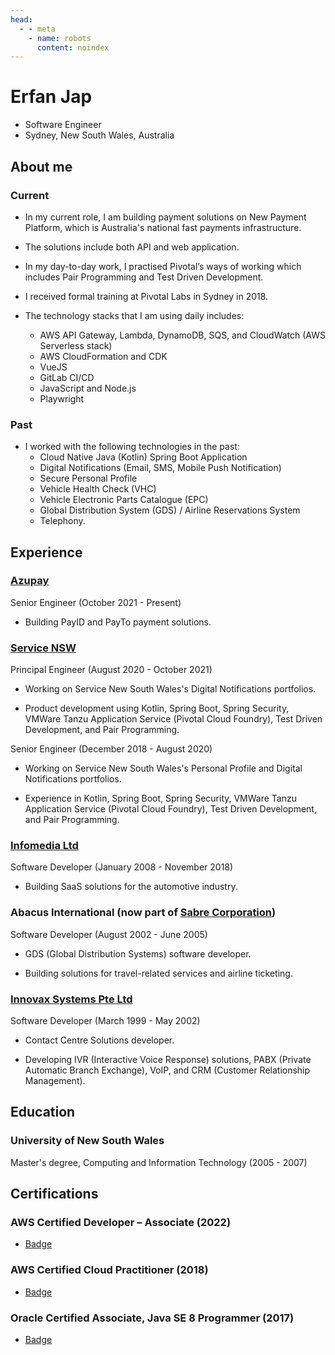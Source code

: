 ```yaml
---
head:
  - - meta
    - name: robots
      content: noindex
---
```


# Erfan Jap

- Software Engineer
- Sydney, New South Wales, Australia

## About me

### Current

- In my current role, I am building payment solutions on New Payment Platform, which is Australia's national fast payments infrastructure.

- The solutions include both API and web application.

- In my day-to-day work, I practised Pivotal’s ways of working which includes Pair Programming and Test Driven Development.

- I received formal training at Pivotal Labs in Sydney in 2018.

- The technology stacks that I am using daily includes:
    - AWS API Gateway, Lambda, DynamoDB, SQS, and CloudWatch (AWS Serverless stack)
    - AWS CloudFormation and CDK
    - VueJS
    - GitLab CI/CD
    - JavaScript and Node.js
    - Playwright

### Past

- I worked with the following technologies in the past:
    - Cloud Native Java (Kotlin) Spring Boot Application
    - Digital Notifications (Email, SMS, Mobile Push Notification)
    - Secure Personal Profile
    - Vehicle Health Check (VHC)
    - Vehicle Electronic Parts Catalogue (EPC)
    - Global Distribution System (GDS) / Airline Reservations System
    - Telephony.

## Experience

### [Azupay](https://azupay.com.au)

Senior Engineer (October 2021 - Present)

- Building PayID and PayTo payment solutions.

### [Service NSW](https://service.nsw.gov.au)

Principal Engineer (August 2020 - October 2021)

- Working on Service New South Wales's Digital Notifications portfolios.

- Product development using Kotlin, Spring Boot, Spring Security, VMWare Tanzu Application Service (Pivotal Cloud Foundry), Test Driven Development, and Pair Programming.

Senior Engineer (December 2018 - August 2020)

- Working on Service New South Wales's Personal Profile and Digital Notifications portfolios.

- Experience in Kotlin, Spring Boot, Spring Security, VMWare Tanzu Application Service (Pivotal Cloud Foundry), Test Driven Development, and Pair Programming.

### [Infomedia Ltd](https://infomedia.com.au)

Software Developer (January 2008 - November 2018)

- Building SaaS solutions for the automotive industry.

### Abacus International (now part of [Sabre Corporation](https://sabre.com))

Software Developer (August 2002 - June 2005)

- GDS (Global Distribution Systems) software developer.

- Building solutions for travel-related services and airline ticketing.

### [Innovax Systems Pte Ltd](https://innovax.systems)

Software Developer (March 1999 - May 2002)

- Contact Centre Solutions developer.

- Developing IVR (Interactive Voice Response) solutions, PABX (Private Automatic Branch Exchange), VoIP, and CRM (Customer Relationship Management).

## Education

### University of New South Wales

Master's degree, Computing and Information Technology (2005 - 2007)

## Certifications

### AWS Certified Developer – Associate (2022)

- [Badge](https://www.credly.com/badges/f8223cd3-0012-44ab-83c6-d7283c5685e0)

### AWS Certified Cloud Practitioner (2018)

- [Badge](https://www.credly.com/badges/68b2c0f1-d277-405c-b36d-29631219aab5)

### Oracle Certified Associate, Java SE 8 Programmer (2017)

- [Badge](https://www.credly.com/badges/f6a859ee-1974-40fa-b03f-0065332eaa77)
